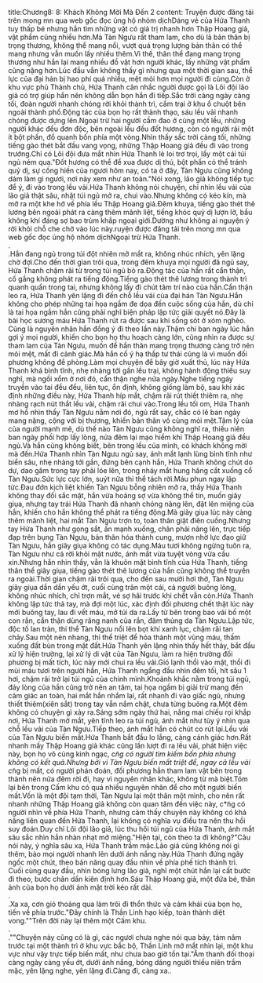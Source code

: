 title:Chương8: 8: Khách Không Mời Mà Đến 2
content:
Truyện được đăng tải trên mong mn qua web gốc đọc ủng hộ nhóm dịchDáng vẻ của Hứa Thanh tuy thấp bé nhưng hắn tìm những vật có giá trị nhanh hơn Thập Hoang giả, vật phẩm cũng nhiều hơn.Mà Tàn Ngưu rất tham lam, cho dù là bản thân bị trọng thương, không thể mang nổi, vượt quá trọng lượng bản thân có thể mang nhưng vẫn muốn lấy nhiều thêm.Vì thế, thân thể đang mang trọng thương như hắn lại mang nhiều đồ vật hơn người khác, lấy những vật phẩm cũng nặng hơn.Lúc đầu vẫn không thấy gì nhưng qua một thời gian sau, thể lực của đại hán bị hao phí quá nhiều, mệt mỏi hơn mọi người đi cùng.Còn ở khu vực phủ Thành chủ, Hứa Thanh cân nhắc người được gọi là Lôi đội lão giả có trợ giúp hắn nên không dẫn bọn hắn đi tiếp.Sắc trời càng ngày càng tối, đoàn người nhanh chóng rời khỏi thành trì, cắm trại ở khu ổ chuột bên ngoài thành phố.Động tác của bọn họ rất thành thạo, sáu lều vải nhanh chóng được dựng lên.Ngoại trừ hai người cầm đao ở cùng một lều, những người khác đều đơn độc, bên ngoài lều đều đốt hương, còn có người rải một ít bột phấn, đổ quanh bốn phía một vòng.Nhìn thấy sắc trời càng tối, những tiếng gào thét bắt đầu vang vọng, những Thập Hoang giả đều đi vào trong trướng.Chỉ có Lôi đội đưa mắt nhìn Hứa Thanh lẻ loi trơ trọi, lấy một cái túi ngủ ném qua."Đốt hương có thể để xua được dị thú, bột phấn có thể tránh quỷ dị, sự cống hiến của ngươi hôm nay, có ta ở đây, Tàn Ngưu cũng không dám làm gì ngươi, nơi này xem như an toàn."Nói xong, lão giả không tiếp tục để ý, đi vào trong lều vải.Hứa Thanh không nói chuyện, chỉ nhìn lều vải của lão giả thật sâu, nhặt túi ngủ mở ra, chui vào.Nhưng không có kéo kín, mà mở ra một khe hở về phía lều Thập Hoang giả.Đêm khuya, tiếng gào thét thê lương bên ngoài phát ra càng thêm mãnh liệt, tiếng khóc quỷ dị lượn lờ, bầu không khí đáng sợ bao trùm khắp ngoại giới.Dường như không ai nguyện ý rời khỏi chỗ che chở vào lúc này.ruyện được đăng tải trên mong mn qua web gốc đọc ủng hộ nhóm dịchNgoại trừ Hứa Thanh.<br>.<br>.Hắn đang ngủ trong túi đột nhiên mở mắt ra, không nhúc nhích, yên lặng chờ đợi.Cho đến thời gian trôi qua, trong đêm khuya mọi người đã ngủ say, Hứa Thanh chậm rãi từ trong túi ngủ bò ra.Động tác của hắn rất cẩn thận, cố gắng không phát ra tiếng động.Tiếng gào thét thê lương trong thành trì quanh quẩn trong tai, nhưng không lấy đi chút tâm trí nào của hắn.Cẩn thận leo ra, Hứa Thanh yên lặng đi đến chỗ lều vải của đại hán Tàn Ngưu.Hắn không cho phép những tai họa ngầm đe dọa đến cuộc sống của hắn, dù chỉ là tai họa ngầm hắn cũng phải nghĩ biện pháp lập tức giải quyết nó.Đây là bài học sương máu Hứa Thanh rút ra được sau khi sống sót ở xóm nghèo.<br>Cũng là nguyên nhân hắn đồng ý đi theo lần này.Thậm chí ban ngày lúc hắn gợi ý mọi người, khiến cho bọn họ thu hoạch càng lớn, cũng nhìn ra được sự tham lam của Tàn Ngưu, muốn để hắn thân mang trọng thương càng trở nên mỏi mệt, mất đi cảnh giác.Mà hắn cố ý hạ thấp tư thái cũng là vì muốn đối phương không đề phòng.Làm mọi chuyện để bây giờ xuất thủ, lúc này Hứa Thanh khá bình tĩnh, nhẹ nhàng tới gần lều trại, không hành động thiếu suy nghĩ, mà ngồi xổm ở nơi đó, cẩn thận nghe nửa ngày.Nghe tiếng ngáy truyền vào tai đều đều, liên tục, ổn định, không giống làm bộ, sau khi xác định những điều này, Hứa Thanh híp mắt, chậm rãi rút thiết thiêm ra, nhẹ nhàng rạch nút thắt lều vải, chậm rãi chui vào.Trong lều tối om, Hứa Thanh mơ hồ nhìn thấy Tàn Ngưu nằm nơi đó, ngủ rất say, chắc có lẽ ban ngày mang nặng, cộng với bị thương, khiến bản thân vô cùng mỏi mệt.Tâm lý của của người mạnh mẽ, dù thế nào Tàn Ngưu cũng không nghĩ ra, thiếu niên ban ngày phối hợp lấy lòng, nửa đêm lại mạo hiểm khi Thập Hoang giả đều ngủ.Và hắn cũng không biết, bên trong lều của mình, có khách không mời mà đến.Hứa Thanh nhìn Tàn Ngưu ngủ say, ánh mắt lạnh lùng bình tĩnh như biển sâu, nhẹ nhàng tới gần, đứng bên cạnh hắn, Hứa Thanh không chút do dự, dao găm trong tay phải lóe lên, trong nháy mắt hung hăng cắt xuống cổ Tàn Ngưu.Sức lực cực lớn, suýt nữa thi thể tách rời.Máu phun ngay lập tức.Đau đớn kịch liệt khiến Tàn Ngưu bỗng nhiên mở ra, thấy Hứa Thanh không thay đổi sắc mặt, hắn vừa hoảng sợ vừa không thể tin, muốn giãy giụa, nhưng tay trái Hứa Thanh đã nhanh chóng nâng lên, đặt lên miệng của hắn, khiến cho hắn không thể phát ra tiếng động.Mà giãy giụa lúc này càng thêm mãnh liệt, hai mắt Tàn Ngưu trợn to, toàn thân giật điên cuồng.Nhưng tay Hứa Thanh như gọng sắt, ấn mạnh xuống, chân phải nâng lên, trực tiếp đạp trên bụng Tàn Ngưu, bản thân hóa thành cung, mượn nhờ lực đạo giữ Tàn Ngưu, hắn giãy giụa không có tác dụng.Máu tươi không ngừng tuôn ra, Tàn Ngưu như cá rời khỏi mặt nước, ánh mắt vừa tuyệt vòng vừa cầu xin.Nhưng hắn nhìn thấy, vẫn là khuôn mặt bình tĩnh của Hứa Thanh, tiếng thân thể giãy giụa, tiếng gào thét thê lương của hắn cũng không thể truyền ra ngoài.Thời gian chậm rãi trôi qua, cho đến sau mười hơi thở, Tàn Ngưu giãy giụa dần dần yếu ớt, cuối cùng trân một cái, cả người buông lỏng, không nhúc nhích, chỉ trợn mắt, vẻ sợ hãi trước khi chết vẫn còn.Hứa Thanh không lập tức thả tay, mà đợi một lúc, xác định đối phương chết thật lúc này mới buông tay, lau đi vết máu, mở túi da ra.Lấy từ bên trong bao vải bố một con rắn, cẩn thận dùng răng nanh của rắn, đâm thủng da Tàn Ngưu.Lập tức, độc tố lan tràn, thi thể Tàn Ngưu nổi lên bọt khí xanh lục, chậm rãi tan chảy.Sau một nén nhang, thi thể triệt để hóa thành một vũng máu, thấm xuống đất bùn trong mặt đất.Hứa Thanh yên lặng nhìn thấy hết thảy, bắt đầu xử lý hiện trường, lại xử lý di vật của Tàn Ngưu, làm ra hiện trường đối phương bị mất tích, lúc này mới chui ra lều vải.Gió lạnh thổi vào mặt, thổi đi mùi máu tươi trên người hắn, Hứa Thanh ngẩng đầu nhìn đêm tối, hít sâu 1 hơi, chậm rãi trở lại túi ngủ của chính mình.Khoảnh khắc nằm trong túi ngủ, đáy lòng của hắn cũng trở nên an tâm, tai họa ngầm bị giải trừ mang đến cảm giác an toàn, hai mắt hắn nhắm lại, rất nhanh đi vào giấc ngủ, nhưng thiết thiêm(xiên sắt) trong tay vẫn nắm chặt, chưa từng buông ra.Một đêm không có chuyện gì xảy ra.Sáng sớm ngày thứ hai, nắng mai chiếu rọi khắp nơi, Hứa Thanh mở mắt, yên tĩnh leo ra túi ngủ, ánh mắt như tùy ý nhìn qua chỗ lều vải của Tàn Ngưu.Tiếp theo, ánh mắt hắn có chút co rút lại.Lều vải của Tàn Ngưu biến mất.Hứa Thanh bắt đầu lo lắng, càng cảnh giác hơn.Rất nhanh mấy Thập Hoang giả khác cũng lần lượt đi ra lều vải, phát hiện việc này, bọn họ vô cùng kinh ngạc, c*̃ng có người tìm kiếm bốn phía nhưng không có kết quả.Nhưng bởi vì Tàn Ngưu biến mất triệt để, ngay cả lều vải c*̃ng bị mất, có người phán đoán, đối phương hẳn tham lam vật bên trong thành nên nửa đêm rời đi, hay vì nguyên nhân khác, không từ mà biệt.Tóm lại bên trong Cấm khu có quá nhiều nguyên nhân để cho một người biến mất.Vốn là một đội tạm thời, Tàn Ngưu lại một thân một mình, cho nên rất nhanh những Thập Hoang giả không còn quan tâm đến việc này, c*̃ng có người nhìn về phía Hứa Thanh, nhưng cảm thấy chuyện này không có khả năng liên quan đến Hứa Thanh, lại không có nghĩa vụ điều tra nên thu hồi suy đoán.Duy chỉ Lôi đội lão giả, lúc thu hồi túi ngủ của Hứa Thanh, ánh mắt sâu sắc nhìn hắn nhàn nhạt mở miệng."Hiện tại, còn theo ta đi không?"Câu nói này, ý nghĩa sâu xa, Hứa Thanh trầm mặc.Lão giả cũng không nói gì thêm, bảo mọi người nhanh lên dưới ánh nắng này.Hứa Thanh đứng ngây ngốc một chút, theo bản năng quay đầu nhìn về phía phế tích thành trì.<br>Cuối cùng quay đầu, nhìn bóng lưng lão giả, nghĩ một chút hắn lại cất bước đi theo, bước chân dần kiên định hơn.Sáu Thập Hoang giả, một đứa bé, thân ảnh của bọn họ dưới ánh mặt trời kéo rất dài.<br>.<br>.Xa xa, cơn gió thoảng qua làm trôi đi thổn thức và cảm khái của bọn họ, tiến về phía trước."Đây chính là Thần Linh hạo kiếp, toàn thành diệt vong.""Trên đời này lại thêm một Cấm khu.<br>.<br>.""Chuyện này cũng có là gì, các ngươi chưa nghe nói qua bảy, tám năm trước tại một thành trì ở khu vực bắc bộ, Thần Linh mở mắt nhìn lại, một khu vực như vậy trực tiếp biến mất, như chưa bao giờ tồn tại."Âm thanh đối thoại càng ngày càng yếu ớt, dưới ánh nắng, bóng dáng người thiếu niên trầm mặc, yên lặng nghe, yên lặng đi.Càng đi, càng xa..<br>